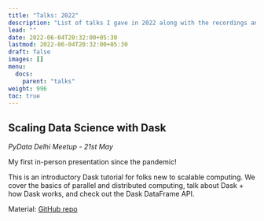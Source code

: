 ```yaml
---
title: "Talks: 2022"
description: "List of talks I gave in 2022 along with the recordings and materials used."
lead: ""
date: 2022-06-04T20:32:00+05:30
lastmod: 2022-06-04T20:32:00+05:30
draft: false
images: []
menu:
  docs:
    parent: "talks"
weight: 996
toc: true
---
```


## Scaling Data Science with Dask

<i>PyData Delhi Meetup - 21st May</i>

My first in-person presentation since the pandemic!

This is an introductory Dask tutorial for folks new to scalable computing. We cover the basics of parallel and distributed computing, talk about Dask + how Dask works, and check out the Dask DataFrame API.

Material: [GitHub repo](https://github.com/pavithraes/dask-mini-tutorial)
